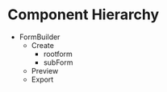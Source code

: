 # Component Hierarchy

* FormBuilder
  * Create
    * rootform
    * subForm
  * Preview
  * Export
